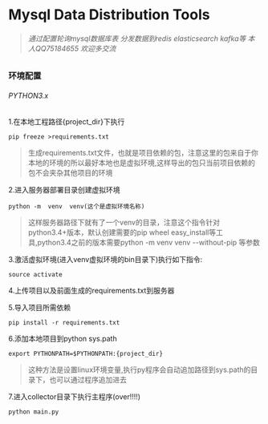 # Mysql Data Distribution Tools
> ###### 通过配置轮询mysql数据库表 分发数据到redis elasticsearch kafka等 本人QQ75184655 欢迎多交流

### 环境配置
###### *PYTHON3.x*


1.在本地工程路径{project_dir}下执行

```
pip freeze >requirements.txt
```
> 生成requirements.txt文件，也就是项目依赖的包，注意这里的包来自于你本地的环境的所以最好本地也是虚拟环境,这样导出的包只当前项目依赖的包不会夹杂其他项目的环境

2.进入服务器部署目录创建虚拟环境

```
python -m  venv  venv(这个是虚拟环境名称)
```
> 这样服务器路径下就有了一个venv的目录，注意这个指令针对python3.4+版本，默认创建需要的pip wheel easy_install等工具,python3.4之前的版本需要python -m  venv  venv --without-pip 等参数

3.激活虚拟环境(进入venv虚拟环境的bin目录下)执行如下指令:

```
source activate
```

4.上传项目以及前面生成的requirements.txt到服务器

5.导入项目所需依赖
```
pip install -r requirements.txt
```
6.添加本地项目到python sys.path


```
export PYTHONPATH=$PYTHONPATH:{project_dir}
```
> 这种方法是设置linux环境变量,执行py程序会自动追加路径到sys.path的目录下，也可以通过程序追加进去 

7.进入collector目录下执行主程序(over!!!!)
```
python main.py
```

